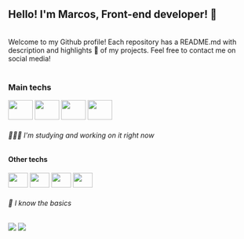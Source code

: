 ## Hello! I'm Marcos, Front-end developer! 👋

<br>
Welcome to my Github profile! Each repository has a README.md with description and highlights 🔆 of my projects. Feel free to contact me on social media!

<br>
<br>

<div style="display: inline_block">
  <h3>Main techs</h3>
    <img src="https://cdn.jsdelivr.net/gh/devicons/devicon/icons/javascript/javascript-original.svg" height="40" width="50"/> 
    <img src="https://cdn.jsdelivr.net/gh/devicons/devicon/icons/html5/html5-original.svg" height="40" width="50"/>
    <img src="https://cdn.jsdelivr.net/gh/devicons/devicon/icons/css3/css3-original.svg" height="40" width="50"/>
    <img src="https://cdn.jsdelivr.net/gh/devicons/devicon/icons/linux/linux-original.svg" height="40" width="50"/>
  <h6>👨🏻‍💻 I'm studying and working on it right now</h6>
  </div>
  
##

<div style="display: inline_block"> 
  <h4> Other techs</h4>
         <img src="https://cdn.jsdelivr.net/gh/devicons/devicon/icons/react/react-original.svg" height="30" width="40"/>
         <img src="https://cdn.jsdelivr.net/gh/devicons/devicon/icons/java/java-original.svg" height="30" width="40"/>
         <img src="https://cdn.jsdelivr.net/gh/devicons/devicon/icons/spring/spring-original.svg" height="30" width="40"/>      
         <img src="https://cdn.jsdelivr.net/gh/devicons/devicon/icons/mysql/mysql-original.svg" height="30" width="40"/>
   <h6>📝 I know the basics</h6>
</div>
  
##

<a href="https://www.linkedin.com/in/marcosrobertoassis/" targer="_blank"><img src="https://img.shields.io/badge/LinkedIn-0077B5?style=for-the-badge&logo=linkedin&logoColor=white"></a>
<a href="mailto:marcosrobertoassis@gmail.com" targer="_blank"><img src="https://img.shields.io/badge/Gmail-D14836?style=for-the-badge&logo=gmail&logoColor=white"></a>
